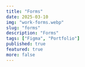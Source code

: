 ```yaml
---
title: "Forms"
date: 2025-03-10
img: "work-forms.webp"
slug: "forms"
description: "Forms"
tags: ["Figma", "Portfolio"]
published: true
featured: true
more: false
---
```


